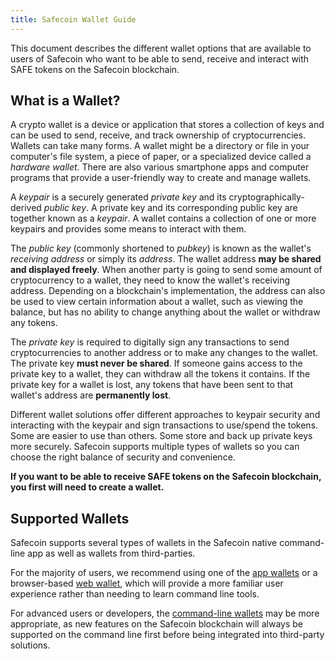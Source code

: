 ```yaml
---
title: Safecoin Wallet Guide
---
```


This document describes the different wallet options that are available to users
of Safecoin who want to be able to send, receive and interact with
SAFE tokens on the Safecoin blockchain.

## What is a Wallet?

A crypto wallet is a device or application that stores a collection of keys and
can be used to send, receive,
and track ownership of cryptocurrencies. Wallets can take many forms.
A wallet might be a directory or file in your computer's file system,
a piece of paper, or a specialized device called a _hardware wallet_.
There are also various smartphone apps and computer programs
that provide a user-friendly way to create and manage wallets.

A _keypair_ is a securely generated _private key_ and its
cryptographically-derived _public key_. A private key and its corresponding
public key are together known as a _keypair_.
A wallet contains a collection of one or more keypairs and provides some means
to interact with them.

The _public key_ (commonly shortened to _pubkey_) is known as the wallet's
_receiving address_ or simply its _address_. The wallet address **may be shared
and displayed freely**. When another party is going to send some amount of
cryptocurrency to a wallet, they need to know the wallet's receiving address.
Depending on a blockchain's implementation, the address can also be used to view
certain information about a wallet, such as viewing the balance,
but has no ability to change anything about the wallet or withdraw any tokens.

The _private key_ is required to digitally sign any transactions to send
cryptocurrencies to another address or to make any changes to the wallet.
The private key **must never be shared**. If someone gains access to the
private key to a wallet, they can withdraw all the tokens it contains.
If the private key for a wallet is lost, any tokens that have been sent
to that wallet's address are **permanently lost**.

Different wallet solutions offer different approaches to keypair security and
interacting with the keypair and sign transactions to use/spend the tokens.
Some are easier to use than others.
Some store and back up private keys more securely.
Safecoin supports multiple types of wallets so you can choose the right balance
of security and convenience.

**If you want to be able to receive SAFE tokens on the Safecoin blockchain,
you first will need to create a wallet.**

## Supported Wallets

Safecoin supports several types of wallets in the Safecoin native
command-line app as well as wallets from third-parties.

For the majority of users, we recommend using one of the
[app wallets](wallet-guide/apps.md) or a browser-based
[web wallet](wallet-guide/web-wallets.md), which will provide a more familiar
user experience rather than needing to learn command line tools.

For advanced users or developers, the [command-line wallets](wallet-guide/cli.md)
may be more appropriate, as new features on the Safecoin blockchain will always be
supported on the command line first before being integrated into third-party
solutions.
